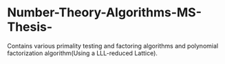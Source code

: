 # Number-Theory-Algorithms-MS-Thesis-
Contains various primality testing and factoring algorithms and polynomial factorization algorithm(Using a LLL-reduced Lattice).
